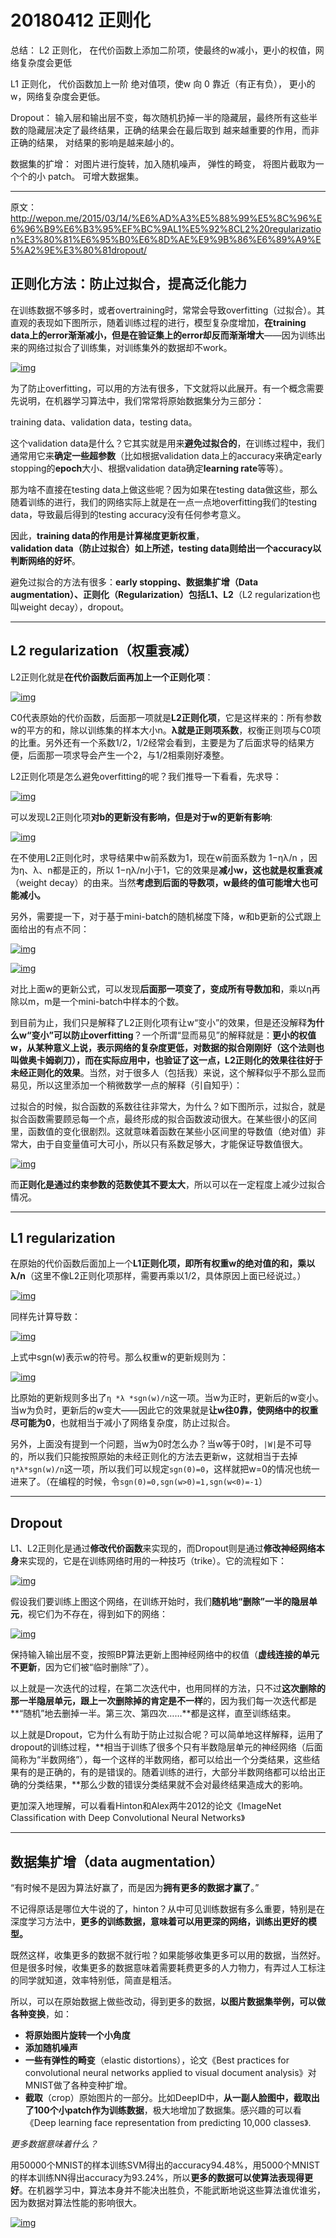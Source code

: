 # 20180412 正则化

总结： L2 正则化， 在代价函数上添加二阶项，使最终的w减小，更小的权值，网络复杂度会更低

L1 正则化， 代价函数加上一阶 绝对值项，使w 向 0 靠近（有正有负）， 更小的w，网络复杂度会更低。



Dropout： 输入层和输出层不变，每次随机扔掉一半的隐藏层，最终所有这些半数的隐藏层决定了最终结果，正确的结果会在最后取到 越来越重要的作用，而非 正确的结果， 对结果的影响是越来越小的。 



数据集的扩增： 对图片进行旋转，加入随机噪声， 弹性的畸变， 将图片截取为一个个的小 patch。 可增大数据集。

-----------------------

原文：http://wepon.me/2015/03/14/%E6%AD%A3%E5%88%99%E5%8C%96%E6%96%B9%E6%B3%95%EF%BC%9AL1%E5%92%8CL2%20regularization%E3%80%81%E6%95%B0%E6%8D%AE%E9%9B%86%E6%89%A9%E5%A2%9E%E3%80%81dropout/

## **正则化方法：防止过拟合，提高泛化能力**

在训练数据不够多时，或者overtraining时，常常会导致overfitting（过拟合）。其直观的表现如下图所示，随着训练过程的进行，模型复杂度增加，**在training data上的error渐渐减小，但是在验证集上的error却反而渐渐增大**——因为训练出来的网络过拟合了训练集，对训练集外的数据却不work。

[![img](http://i.imgur.com/OhX9eFQ.jpg)](http://i.imgur.com/OhX9eFQ.jpg)

为了防止overfitting，可以用的方法有很多，下文就将以此展开。有一个概念需要先说明，在机器学习算法中，我们常常将原始数据集分为三部分：

training data、validation data，testing data。

这个validation data是什么？它其实就是用来**避免过拟合的**，在训练过程中，我们通常用它来**确定一些超参数**（比如根据validation data上的accuracy来确定early stopping的**epoch**大小、根据validation data确定**learning rate**等等）。

那为啥不直接在testing data上做这些呢？因为如果在testing data做这些，那么随着训练的进行，我们的网络实际上就是在一点一点地overfitting我们的testing data，导致最后得到的testing accuracy没有任何参考意义。

因此，**training data的作用是计算梯度更新权重**，**validation data（防止过拟合）**如上所述，testing data则给出**一个accuracy以判断网络的好坏**。

避免过拟合的方法有很多：**early stopping、数据集扩增（Data augmentation）、正则化（Regularization）包括L1、L2**（L2 regularization也叫weight decay），dropout。

------

## **L2 regularization（权重衰减）**

L2正则化就是**在代价函数后面再加上一个正则化项**：

[![img](http://i.imgur.com/9WnBBu1.jpg)](http://i.imgur.com/9WnBBu1.jpg)

C0代表原始的代价函数，后面那一项就是**L2正则化项**，它是这样来的：所有参数w的平方的和，除以训练集的样本大小n。**λ就是正则项系数**，权衡正则项与C0项的比重。另外还有一个系数1/2，1/2经常会看到，主要是为了后面求导的结果方便，后面那一项求导会产生一个2，与1/2相乘刚好凑整。

L2正则化项是怎么避免overfitting的呢？我们推导一下看看，先求导：

[![img](http://i.imgur.com/mebEC90.jpg)](http://i.imgur.com/mebEC90.jpg)

可以发现L2正则化项**对b的更新没有影响，但是对于w的更新有影响**:

[![img](http://i.imgur.com/qM83geg.jpg)](http://i.imgur.com/qM83geg.jpg)

在不使用L2正则化时，求导结果中w前系数为1，现在w前面系数为 1−ηλ/n ，因为η、λ、n都是正的，所以 1−ηλ/n小于1，它的效果是**减小w，这也就是权重衰减**（weight decay）的由来。当然**考虑到后面的导数项，w最终的值可能增大也可能减小。**

另外，需要提一下，对于基于mini-batch的随机梯度下降，w和b更新的公式跟上面给出的有点不同：

[![img](http://i.imgur.com/Xs2p2EN.jpg)](http://i.imgur.com/Xs2p2EN.jpg)

[![img](http://i.imgur.com/yDETU7x.jpg)](http://i.imgur.com/yDETU7x.jpg)

对比上面w的更新公式，可以发现**后面那一项变了，变成所有导数加和**，乘以η再除以m，m是一个mini-batch中样本的个数。

到目前为止，我们只是解释了L2正则化项有让w“变小”的效果，但是还没解释**为什么w“变小”可以防止overfitting**？一个所谓“显而易见”的解释就是：**更小的权值w，从某种意义上说，表示网络的复杂度更低，对数据的拟合刚刚好（这个法则也叫做奥卡姆剃刀），而在实际应用中，也验证了这一点，L2正则化的效果往往好于未经正则化的效果**。当然，对于很多人（包括我）来说，这个解释似乎不那么显而易见，所以这里添加一个稍微数学一点的解释（引自知乎）：

过拟合的时候，拟合函数的系数往往非常大，为什么？如下图所示，过拟合，就是拟合函数需要顾忌每一个点，最终形成的拟合函数波动很大。在某些很小的区间里，函数值的变化很剧烈。这就意味着函数在某些小区间里的导数值（绝对值）非常大，由于自变量值可大可小，所以只有系数足够大，才能保证导数值很大。

[![img](http://i.imgur.com/RsR5cOK.png)](http://i.imgur.com/RsR5cOK.png)

而**正则化是通过约束参数的范数使其不要太大**，所以可以在一定程度上减少过拟合情况。

------

## **L1 regularization**

在原始的代价函数后面加上一个**L1正则化项，即所有权重w的绝对值的和，乘以λ/n**（这里不像L2正则化项那样，需要再乘以1/2，具体原因上面已经说过。）

[![img](http://i.imgur.com/6jbxq15.jpg)](http://i.imgur.com/6jbxq15.jpg)

同样先计算导数：

[![img](http://i.imgur.com/kju5RTZ.jpg)](http://i.imgur.com/kju5RTZ.jpg)

上式中sgn(w)表示w的符号。那么权重w的更新规则为：

[![img](http://i.imgur.com/HCkJZYl.jpg)](http://i.imgur.com/HCkJZYl.jpg)

比原始的更新规则多出了`η *λ *sgn(w)/n`这一项。当w为正时，更新后的w变小。当w为负时，更新后的w变大——因此它的效果就是**让w往0靠，使网络中的权重尽可能为0**，也就相当于减小了网络复杂度，防止过拟合。

另外，上面没有提到一个问题，当w为0时怎么办？当w等于0时，`|W|`是不可导的，所以我们只能按照原始的未经正则化的方法去更新w，这就相当于去掉`η*λ*sgn(w)/n`这一项，所以我们可以规定`sgn(0)=0`，这样就把w=0的情况也统一进来了。（在编程的时候，令`sgn(0)=0,sgn(w>0)=1,sgn(w<0)=-1`）

------

## **Dropout**

L1、L2正则化是通过**修改代价函数**来实现的，而Dropout则是通过**修改神经网络本身**来实现的，它是在训练网络时用的一种技巧（trike）。它的流程如下：

[![img](http://i.imgur.com/ZQvkoMn.png)](http://i.imgur.com/ZQvkoMn.png)

假设我们要训练上图这个网络，在训练开始时，我们**随机地“删除”一半的隐层单元**，视它们为不存在，得到如下的网络：

[![img](http://i.imgur.com/G9QTbi9.png)](http://i.imgur.com/G9QTbi9.png)

保持输入输出层不变，按照BP算法更新上图神经网络中的权值（**虚线连接的单元不更新**，因为它们被“临时删除”了）。

以上就是一次迭代的过程，在第二次迭代中，也用同样的方法，只不过**这次删除的那一半隐层单元，跟上一次删除掉的肯定是不一样**的，因为我们每一次迭代都是**“随机”地去删掉一半。第三次、第四次……**都是这样，直至训练结束。

以上就是Dropout，它为什么有助于防止过拟合呢？可以简单地这样解释，运用了dropout的训练过程，**相当于训练了很多个只有半数隐层单元的神经网络（后面简称为“半数网络”），每一个这样的半数网络，都可以给出一个分类结果，这些结果有的是正确的，有的是错误的。随着训练的进行，大部分半数网络都可以给出正确的分类结果，**那么少数的错误分类结果就不会对最终结果造成大的影响。

更加深入地理解，可以看看Hinton和Alex两牛2012的论文《ImageNet Classification with Deep Convolutional Neural Networks》

------

## **数据集扩增（data augmentation）**

“有时候不是因为算法好赢了，而是因为**拥有更多的数据才赢了**。”

不记得原话是哪位大牛说的了，hinton？从中可见训练数据有多么重要，特别是在深度学习方法中，**更多的训练数据，意味着可以用更深的网络，训练出更好的模型。**

既然这样，收集更多的数据不就行啦？如果能够收集更多可以用的数据，当然好。但是很多时候，收集更多的数据意味着需要耗费更多的人力物力，有弄过人工标注的同学就知道，效率特别低，简直是粗活。

所以，可以在原始数据上做些改动，得到更多的数据，**以图片数据集举例，可以做各种变换**，如：

- **将原始图片旋转一个小角度**
- **添加随机噪声**
- **一些有弹性的畸变**（elastic distortions），论文《Best practices for convolutional neural networks applied to visual document analysis》对MNIST做了各种变种扩增。
- **截取**（crop）原始图片的一部分。比如DeepID中，**从一副人脸图中，截取出了100个小patch作为训练数据**，极大地增加了数据集。感兴趣的可以看《Deep learning face representation from predicting 10,000 classes》.

*更多数据意味着什么？*

用50000个MNIST的样本训练SVM得出的accuracy94.48%，用5000个MNIST的样本训练NN得出accuracy为93.24%，所以**更多的数据可以使算法表现得更好**。在机器学习中，算法本身并不能决出胜负，不能武断地说这些算法谁优谁劣，因为数据对算法性能的影响很大。

[![img](http://i.imgur.com/VHRFgh6.png)](http://i.imgur.com/VHRFgh6.png)